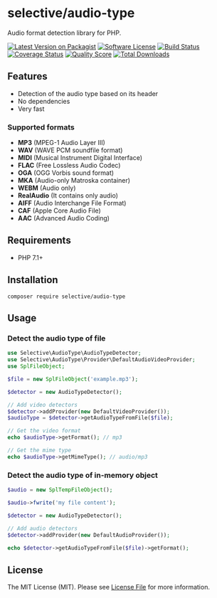 # selective/audio-type

Audio format detection library for PHP.

[![Latest Version on Packagist](https://img.shields.io/github/release/selective-php/audio-type.svg?style=flat-square)](https://packagist.org/packages/selective/audio-type)
[![Software License](https://img.shields.io/badge/license-MIT-brightgreen.svg?style=flat-square)](LICENSE.md)
[![Build Status](https://img.shields.io/travis/selective-php/audio-type/master.svg?style=flat-square)](https://travis-ci.org/selective-php/audio-type)
[![Coverage Status](https://img.shields.io/scrutinizer/coverage/g/selective-php/audio-type.svg?style=flat-square)](https://scrutinizer-ci.com/g/selective-php/audio-type/code-structure)
[![Quality Score](https://img.shields.io/scrutinizer/quality/g/selective-php/audio-type.svg?style=flat-square)](https://scrutinizer-ci.com/g/selective-php/audio-type/?branch=master)
[![Total Downloads](https://img.shields.io/packagist/dt/selective/audio-type.svg?style=flat-square)](https://packagist.org/packages/selective/audio-type/stats)


## Features

* Detection of the audio type based on its header
* No dependencies
* Very fast

### Supported formats

* **MP3** (MPEG-1 Audio Layer III)
* **WAV** (WAVE PCM soundfile format)
* **MIDI** (Musical Instrument Digital Interface)
* **FLAC** (Free Lossless Audio Codec)
* **OGA** (OGG Vorbis sound format)
* **MKA** (Audio-only Matroska container)
* **WEBM** (Audio only)
* **RealAudio** (It contains only audio)
* **AIFF** (Audio Interchange File Format)
* **CAF** (Apple Core Audio File)
* **AAC** (Advanced Audio Coding)

## Requirements

* PHP 7.1+

## Installation

```
composer require selective/audio-type
```

## Usage

### Detect the audio type of file

```php
use Selective\AudioType\AudioTypeDetector;
use Selective\AudioType\Provider\DefaultAudioVideoProvider;
use SplFileObject;

$file = new SplFileObject('example.mp3');

$detector = new AudioTypeDetector();

// Add video detectors
$detector->addProvider(new DefaultVideoProvider());
$audioType = $detector->getAudioTypeFromFile($file);

// Get the video format
echo $audioType->getFormat(); // mp3

// Get the mime type
echo $audioType->getMimeType(); // audio/mp3
```

### Detect the audio type of in-memory object

```php
$audio = new SplTempFileObject();

$audio->fwrite('my file content');

$detector = new AudioTypeDetector();

// Add audio detectors
$detector->addProvider(new DefaultAudioProvider());

echo $detector->getAudioTypeFromFile($file)->getFormat();
```

## License

The MIT License (MIT). Please see [License File](LICENSE) for more information.

